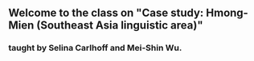 ## Welcome to the class on "Case study: Hmong-Mien (Southeast Asia linguistic area)"
### taught by Selina Carlhoff and Mei-Shin Wu.

